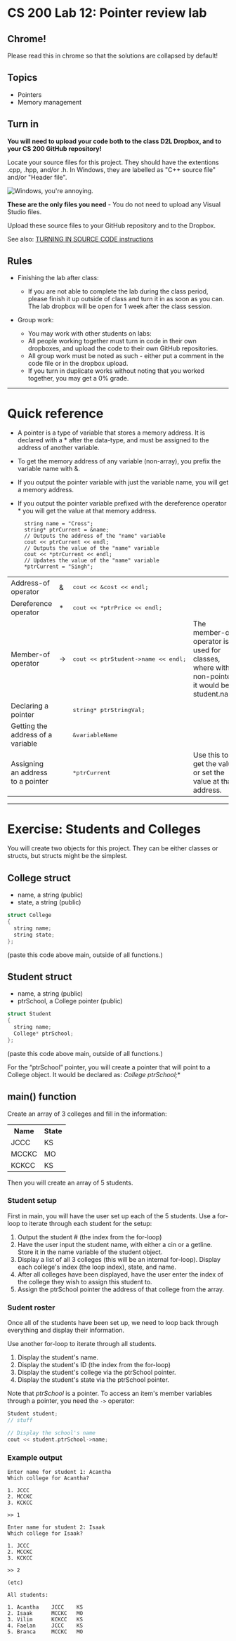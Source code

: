 # CS 200 Lab 12: Pointer review lab

## Chrome!

Please read this in chrome so that the solutions are collapsed by default!

## Topics

* Pointers
* Memory management

## Turn in

**You will need to upload your code both to the class D2L Dropbox, and to your CS 200 GitHub repository!**

Locate your source files for this project. They should have the extentions .cpp, .hpp, and/or .h. In Windows, they are labelled as "C++ source file" and/or "Header file". 


![Windows, you're annoying.](images/sourcefiles.png)

**These are the only files you need** - You do not need to upload any Visual Studio files.

Upload these source files to your GitHub repository and to the Dropbox.

See also: 
[TURNING IN SOURCE CODE instructions](https://github.com/Rachels-Courses/Course-Common-Files/blob/master/How-to/Turning%20in%20source%20code.md)



## Rules

* Finishing the lab after class:
   * If you are not able to complete the lab during the class period, please finish it up outside of class and turn it in as soon as you can. The lab dropbox will be open for 1 week after the class session.

* Group work:
   * You may work with other students on labs:
   * All people working together must turn in code in their own dropboxes, and upload the code to their own GitHub repositories.
   * All group work must be noted as such - either put a comment in the code file or in the dropbox upload.
   * If you turn in duplicate works without noting that you worked together, you may get a 0% grade.

---

# Quick reference

* A pointer is a type of variable that stores a memory address. It is declared with a * after the data-type, and must be assigned to the address of another variable.
* To get the memory address of any variable (non-array), you prefix the variable name with &.
* If you output the pointer variable with just the variable name, you will get a memory address.
* If you output the pointer variable prefixed with the dereference operator * you will get the value at that memory address.

        string name = "Cross";
        string* ptrCurrent = &name;
        // Outputs the address of the "name" variable
        cout << ptrCurrent << endl;
        // Outputs the value of the "name" variable
        cout << *ptrCurrent << endl;
        // Updates the value of the "name" variable
        *ptrCurrent = "Singh";

<table>

<tr>
<td>Address-of operator</td>
<td>&</td>
<td><pre>
cout << &cost << endl;
</pre></td>
<td></td>
</tr>

<tr>
<td>Dereference operator</td>
<td>*</td>
<td><pre>
cout << *ptrPrice << endl;
</pre></td>
<td></td>
</tr>

<tr>
<td>Member-of operator</td>
<td>-></td>
<td><pre>
cout << ptrStudent->name << endl;
</pre></td>
<td>The member-of operator is used for classes, where with a non-pointer it would be student.name</td>
</tr>

<tr>
<td>Declaring a pointer</td>
<td></td>
<td><pre>
string* ptrStringVal;
</pre></td>
<td></td>
</tr>

<tr>
<td>Getting the address of a variable</td>
<td></td>
<td><pre>
&variableName
</pre></td>
<td></td>
</tr>

<tr>
<td>Assigning an address to a pointer</td>
<td></td>
<td><pre>
*ptrCurrent
</pre></td>
<td>Use this to get the value, or set the value at that address.</td>
</tr>

</table>

---

# Exercise: Students and Colleges

You will create two objects for this project. They can be either classes or structs, but structs might be
the simplest.

## College struct

* name, a string (public)
* state, a string (public)

```c++
struct College
{
  string name;
  string state;
};
```

(paste this code above main, outside of all functions.)

## Student struct

* name, a string (public)
* ptrSchool, a College pointer (public)

```c++
struct Student
{
  string name;
  College* ptrSchool;
};
```

(paste this code above main, outside of all functions.)

For the “ptrSchool” pointer, you will create a pointer that will point to a College object. It would be
declared as: **College* ptrSchool;**

## main() function

Create an array of 3 colleges and fill in the information:

<table>
<tr>
<th>Name</th>
<th>State</th>
</tr>

<tr>
<td>JCCC</td>
<td>KS</td>
</tr>

<tr>
<td>MCCKC</td>
<td>MO</td>
</tr>

<tr>
<td>KCKCC</td>
<td>KS</td>
</tr>
</table>

Then you will create an array of 5 students.

### Student setup

First in main, you will have the user set up each of the 5 students. Use a for-loop to iterate through each
student for the setup:

1. Output the student # (the index from the for-loop)
2. Have the user input the student name, with either a cin or a getline. Store it in the name variable
of the student object.
3. Display a list of all 3 colleges (this will be an internal for-loop). Display each college's index
(the loop index), state, and name.
4. After all colleges have been displayed, have the user enter the index of the college they wish to
assign this student to.
5. Assign the ptrSchool pointer the address of that college from the array.

### Sudent roster

Once all of the students have been set up, we need to loop back through everything and display their
information.

Use another for-loop to iterate through all students.

1. Display the student's name.
2. Display the student's ID (the index from the for-loop)
3. Display the student's college via the ptrSchool pointer.
4. Display the student's state via the ptrSchool pointer.

Note that *ptrSchool* is a pointer. To access an item's member variables through a pointer,
you need the ```->``` operator:

```c++
Student student;
// stuff

// Display the school's name
cout << student.ptrSchool->name;
```

### Example output

    Enter name for student 1: Acantha
    Which college for Acantha?
    
    1. JCCC
    2. MCCKC
    3. KCKCC
 
    >> 1
    
    Enter name for student 2: Isaak 
    Which college for Isaak?
    
    1. JCCC
    2. MCCKC
    3. KCKCC
    
    >> 2
    
    (etc)
    
    All students:
    
    1. Acantha    JCCC    KS
    2. Isaak      MCCKC   MO
    3. Vilim      KCKCC   KS
    4. Faelan     JCCC    KS
    5. Branca     MCCKC   MO
    
